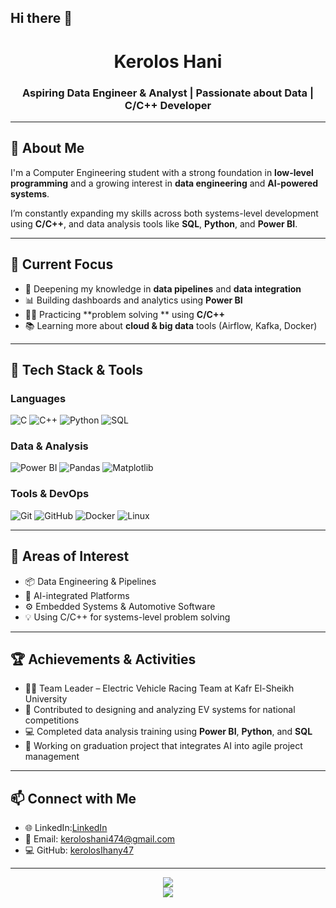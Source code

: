 ## Hi there 👋
<h1 align="center">Kerolos Hani</h1>
<h3 align="center">Aspiring Data Engineer & Analyst | Passionate about Data | C/C++ Developer </h3>

---

## 👋 About Me

I'm a Computer Engineering student with a strong foundation in **low-level programming** and a growing interest in **data engineering** and **AI-powered systems**.

I’m constantly expanding my skills across both systems-level development using **C/C++**, and data analysis tools like **SQL**, **Python**, and **Power BI**.

---

## 🚀 Current Focus

- 🔧 Deepening my knowledge in **data pipelines** and **data integration**
- 📊 Building dashboards and analytics using **Power BI**
- 👨‍🔧 Practicing **problem solving ** using **C/C++**
- 📚 Learning more about **cloud & big data** tools (Airflow, Kafka, Docker)

---

## 🧠 Tech Stack & Tools

### Languages
![C](https://img.shields.io/badge/C-00599C?logo=c&logoColor=white)
![C++](https://img.shields.io/badge/C++-00599C?logo=cplusplus&logoColor=white)
![Python](https://img.shields.io/badge/-Python-3776AB?logo=python&logoColor=white)
![SQL](https://img.shields.io/badge/-SQL-025E8C?logo=postgresql&logoColor=white)

### Data & Analysis
![Power BI](https://img.shields.io/badge/-Power%20BI-F2C811?logo=powerbi&logoColor=black)
![Pandas](https://img.shields.io/badge/-Pandas-150458?logo=pandas&logoColor=white)
![Matplotlib](https://img.shields.io/badge/Matplotlib-000000?logo=matplotlib&logoColor=white)

### Tools & DevOps
![Git](https://img.shields.io/badge/-Git-F05032?logo=git&logoColor=white)
![GitHub](https://img.shields.io/badge/-GitHub-181717?logo=github&logoColor=white)
![Docker](https://img.shields.io/badge/-Docker-2496ED?logo=docker&logoColor=white)
![Linux](https://img.shields.io/badge/-Linux-FCC624?logo=linux&logoColor=black)

---

## 🧭 Areas of Interest

- 📦 Data Engineering & Pipelines
- 🧠 AI-integrated Platforms
- ⚙️ Embedded Systems & Automotive Software
- 💡 Using C/C++ for systems-level problem solving

---

## 🏆 Achievements & Activities

- 👨‍💼 Team Leader – Electric Vehicle Racing Team at Kafr El-Sheikh University  
- 🔋 Contributed to designing and analyzing EV systems for national competitions  
- 💻 Completed data analysis training using **Power BI**, **Python**, and **SQL**  
- 🧠 Working on graduation project that integrates AI into agile project management

---

## 📫 Connect with Me

- 🌐 LinkedIn:[LinkedIn](https://www.linkedin.com/in/kerolos-hani-2519441b6/)
- 📧 Email: keroloshani474@gmail.com
- 💻 GitHub: [kerolosاhany47](https://github.com/keroloshany47)

---

<p align="center">
  <img src="https://github-readme-stats.vercel.app/api?username=keroloshany47&show_icons=true&theme=tokyonight" />
  <br/>
  <img src="https://github-readme-streak-stats.herokuapp.com?user=keroloshany47&theme=tokyonight" />
</p>

